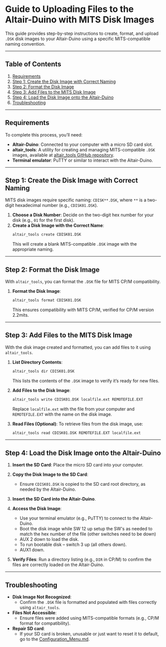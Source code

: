 
# Guide to Uploading Files to the Altair-Duino with MITS Disk Images

This guide provides step-by-step instructions to create, format, and upload `.DSK` disk images to your Altair-Duino using a specific MITS-compatible naming convention.

---

## Table of Contents
1. [Requirements](#requirements)
2. [Step 1: Create the Disk Image with Correct Naming](#step-1-create-the-disk-image-with-correct-naming)
3. [Step 2: Format the Disk Image](#step-2-format-the-disk-image)
4. [Step 3: Add Files to the MITS Disk Image](#step-3-add-files-to-the-mits-disk-image)
5. [Step 4: Load the Disk Image onto the Altair-Duino](#step-4-load-the-disk-image-onto-the-altair-duino)
6. [Troubleshooting](#troubleshooting)

---

## Requirements

To complete this process, you’ll need:
- **Altair-Duino**: Connected to your computer with a micro SD card slot.
- **altair_tools**: A utility for creating and managing MITS-compatible `.DSK` images, available at [altair_tools GitHub repository](https://github.com/phatchman/altair_tools).
- **Terminal emulator**: PuTTY or similar to interact with the Altair-Duino.

---

## Step 1: Create the Disk Image with Correct Naming

MITS disk images require specific naming: `CDISK**.DSK`, where `**` is a two-digit hexadecimal number (e.g., `CDISK01.DSK`).

1. **Choose a Disk Number**: Decide on the two-digit hex number for your disk (e.g., `01` for the first disk).
2. **Create a Disk Image with the Correct Name**:
   ```bash
   altair_tools create CDISK01.DSK
   ```
   This will create a blank MITS-compatible `.DSK` image with the appropriate naming.

---

## Step 2: Format the Disk Image

With `altair_tools`, you can format the `.DSK` file for MITS CP/M compatibility.

1. **Format the Disk Image**:
   ```bash
   altair_tools format CDISK01.DSK
   ```
   This ensures compatibility with MITS CP/M, verified for CP/M version 2.2mits.

---

## Step 3: Add Files to the MITS Disk Image

With the disk image created and formatted, you can add files to it using `altair_tools`.

1. **List Directory Contents**:
   ```bash
   altair_tools dir CDISK01.DSK
   ```
   This lists the contents of the `.DSK` image to verify it’s ready for new files.

2. **Add Files to the Disk Image**:
   ```bash
   altair_tools write CDISK01.DSK localfile.ext REMOTEFILE.EXT
   ```
   Replace `localfile.ext` with the file from your computer and `REMOTEFILE.EXT` with the name on the disk image.

3. **Read Files (Optional)**: 
   To retrieve files from the disk image, use:
   ```bash
   altair_tools read CDISK01.DSK REMOTEFILE.EXT localfile.ext
   ```

---

## Step 4: Load the Disk Image onto the Altair-Duino

1. **Insert the SD Card**: Place the micro SD card into your computer.

2. **Copy the Disk Image to the SD Card**:
   - Ensure `CDISK01.DSK` is copied to the SD card root directory, as needed by the Altair-Duino.

3. **Insert the SD Card into the Altair-Duino**.

4. **Access the Disk Image**:
   - Use your terminal emulator (e.g., PuTTY) to connect to the Altair-Duino.
   - Boot the disk image while SW 12 up setup the SW's as needed to match the hex number of the file (other switches need to be down)
   - AUX 2 down to load the disk.
   - To run bootable disk – switch 3 up (all others down).
   - AUX1 down.


5. **Verify Files**: Run a directory listing (e.g., `DIR` in CP/M) to confirm the files are correctly loaded on the Altair-Duino.

---

## Troubleshooting

- **Disk Image Not Recognized**:
  - Confirm the `.DSK` file is formatted and populated with files correctly using `altair_tools`.
- **Files Not Accessible**:
  - Ensure files were added using MITS-compatible formats (e.g., CP/M format for compatibility).
- **Repair SD card**:
   - If your SD card is broken, unusable or just want to reset it to default, go to the <a href="https://github.com/ledmer/CSC215/blob/main/presentations/AltairDuino/Configuration_menu.md">Configuration_Menu.md</a>.
